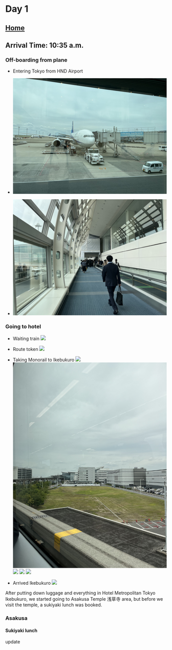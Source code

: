 # Day 1
## [Home](README.md)
## Arrival Time: 10:35 a.m.
### Off-boarding from plane
* Entering Tokyo from HND Airport

* ![](photo_archieve/IMG_4352[1].JPG)
* ![](photo_archieve/IMG_4356.JPG)<br>

### Going to hotel

* Waiting train
![](photo_archieve/IMG_4357.JPG)

* Route token
![](photo_archieve/IMG_4361.JPG)
* Taking Monorail to Ikebukuro
![](photo_archieve/IMG_4360.JPG)
![](photo_archieve/IMG_4372.JPG)
![](photo_archieve/IMG_4374.JPG)
![](photo_archieve/IMG_4376.JPG)
![](photo_archieve/IMG_4377.JPG)

* Arrived Ikebukuro
![](photo_archieve/IMG_4384.JPG)

After putting down luggage and everything in Hotel Metropolitan Tokyo Ikebukuro, we started going to Asakusa Temple 浅草寺 area, but before we visit the temple, a sukiyaki lunch was booked.

### Asakusa

#### Sukiyaki lunch


update